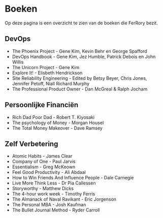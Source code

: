 # Boeken

Op deze pagina is een overzicht te zien van de boeken die FerRory bezit.

## DevOps

- The Phoenix Project - Gene Kim, Kevin Behr en George Spafford
- DevOps Handbook - Gene Kim, Jez Humble, Patrick Debois en John Willis
- The Unicorn Project - Gene Kim
- Explore It! - Elisbeth Hendrickson
- Site Reliability Engineering - Edited by Betsy Beyer, Chris Jones, Jennifer Petoff, Niall Richard Murphy
 - The Professional Product Owner - Dan McGreal & Ralph Jocham

## Persoonlijke Financiën

- Rich Dad Poor Dad - Robert T. Kiyosaki
- The psychology of Money - Morgan Housel
- The Total Money Makeover - Dave Ramsey

## Zelf Verbetering

 - Atomic Habits - James Clear
 - Company of One - Paul Jarvis
 - Essentialism - Greg McKeown
 - Feel Good Productivity - Ali Abdaal
 - How to Win Friends And Influence People - Dale Carnegie
 - Live More Think Less - Dr Pia Callessen
 - Storyworthy - Matthew Dicks
 - The 4-hour work week - Timothy Ferris
 - The Almanack of Naval Ravikant - Eric Jorgenson
 - The Personal MBA - Josh Kaufman
 - The Bullet Journal Method - Ryder Carroll

